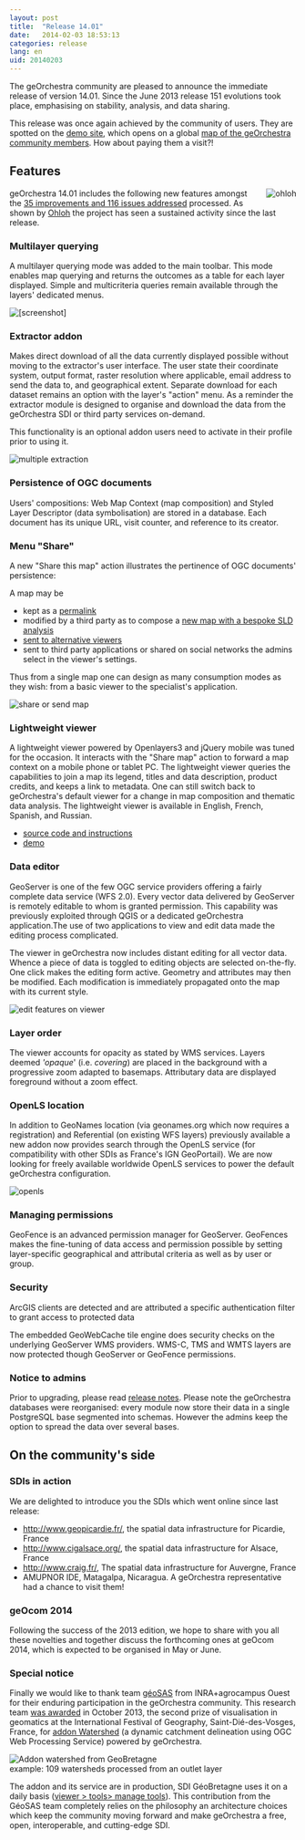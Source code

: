```yaml
---
layout: post
title:  "Release 14.01"
date:   2014-02-03 18:53:13
categories: release
lang: en
uid: 20140203
---
```


<p>The geOrchestra community are pleased to announce the immediate release of
version 14.01. Since the June 2013 release 151 evolutions took place,
emphasising on stability, analysis, and data sharing.</p>

<!--more-->

<p>This release was once again achieved by the community of users. They are
spotted on the <a href="http://sdi.georchestra.org/" hreflang="en">demo
site</a>, which opens on a global <a href="http://sdi.georchestra.org/mapfishapp/?lang=en" hreflang="en">map of the
geOrchestra community members</a>. How about paying them a visit?!</p>
<h2>Features</h2>
<p><a href="http://www.ohloh.net/p/georchestra" hreflang="en"><img src="/public/screenshots/14.01/ohloh.png" alt="ohloh" style="float:right; margin: 0 0 1em 1em;" title="ohloh, Feb. 2014" /></a> geOrchestra
14.01 includes the following new features amongst the <a href="https://github.com/georchestra/georchestra/issues?milestone=3&amp;state=closed" hreflang="en">35 improvements and 116 issues addressed</a> processed. As shown
by <a href="http://www.ohloh.net/p/georchestra" hreflang="en">Ohloh</a> the
project has seen a sustained activity since the last release.</p>
<h3>Multilayer querying</h3>
<p>A multilayer querying mode was added to the main toolbar. This mode enables
map querying and returns the outcomes as a table for each layer displayed.
Simple and multicriteria queries remain available through the layers' dedicated
menus.</p>
<p><img src="/public/screenshots/14.01/multiquery.png" alt="[screenshot]" style="display:block; margin:0 auto;" title="multiple getFeatureInfo, fév. 2014" /></p>
<h3>Extractor addon</h3>
<p>Makes direct download of all the data currently displayed possible without
moving to the extractor's user interface. The user state their coordinate
system, output format, raster resolution where applicable, email address to
send the data to, and geographical extent. Separate download for each dataset
remains an option with the layer's &quot;action&quot; menu. As a reminder the extractor
module is designed to organise and download the data from the geOrchestra SDI
or third party services on-demand.</p>
<p>This functionality is an optional addon users need to activate in their
profile prior to using it.</p>
<p><img src="/public/screenshots/14.01/extractor.png" alt="multiple extraction" style="display:block; margin:0 auto;" title="multiple extraction, Feb. 2014" /></p>
<h3>Persistence of OGC documents</h3>
<p>Users' compositions: Web Map Context (map composition) and Styled Layer
Descriptor (data symbolisation) are stored in a database. Each document has its
unique URL, visit counter, and reference to its creator.</p>
<h3>Menu &quot;Share&quot;</h3>
<p>A new &quot;Share this map&quot; action illustrates the pertinence of OGC documents'
persistence:</p>
<p>A map may be</p>
<ul>
<li>kept as a <a href="http://sdi.georchestra.org/mapfishapp/map/0d05bc8b10db4c292639db9e6d713641?lang=en" hreflang="en">permalink</a></li>
<li>modified by a third party as to compose a <a href="http://sdi.georchestra.org/mapfishapp/map/0c3641dfaade3b5c366f78eac125fd7e?lang=en" hreflang="en">new map with a bespoke SLD analysis</a></li>
<li><a href="http://sdi.georchestra.org/sviewer/?wmc=468401c3b96667adfe2af8d261b82b01" hreflang="en">sent to alternative viewers</a></li>
<li>sent to third party applications or shared on social networks the admins
select in the viewer's settings.</li>
</ul>
<p>Thus from a single map one can design as many consumption modes as they
wish: from a basic viewer to the specialist's application.</p>
<p><img src="/public/screenshots/14.01/share.png" alt="share or send map" style="display:block; margin:0 auto;" title="share or send map, Feb. 2014" /></p>
<h3>Lightweight viewer</h3>
<p>A lightweight viewer powered by Openlayers3 and jQuery mobile was tuned for
the occasion. It interacts with the &quot;Share map&quot; action to forward a map context
on a mobile phone or tablet PC. The lightweight viewer queries the capabilities
to join a map its legend, titles and data description, product credits, and
keeps a link to metadata. One can still switch back to geOrchestra's default
viewer for a change in map composition and thematic data analysis. The
lightweight viewer is available in English, French, Spanish, and Russian.</p>
<ul>
<li><a href="https://github.com/georchestra/sviewer" hreflang="en">source code
and instructions</a></li>
<li><a href="http://sdi.georchestra.org/sviewer/?layers=geor:sdi" hreflang="en">demo</a></li>
</ul>
<h3>Data editor</h3>
<p>GeoServer is one of the few OGC service providers offering a fairly complete
data service (WFS 2.0). Every vector data delivered by GeoServer is remotely
editable to whom is granted permission. This capability was previously
exploited through QGIS or a dedicated geOrchestra application.The use of two
applications to view and edit data made the editing process complicated.</p>
<p>The viewer in geOrchestra now includes distant editing for all vector data.
Whence a piece of data is toggled to editing objects are selected on-the-fly.
One click makes the editing form active. Geometry and attributes may then be
modified. Each modification is immediately propagated onto the map with its
current style.</p>
<p><img src="/public/screenshots/14.01/editfeature.png" alt="edit features on viewer" style="display:block; margin:0 auto;" title="edit features on viewer, Feb. 2014" /></p>
<h3>Layer order</h3>
<p>The viewer accounts for opacity as stated by WMS services. Layers deemed
<em>'opaque</em>' (i.e. <em>covering</em>) are placed in the background with a
progressive zoom adapted to basemaps. Attributary data are displayed foreground
without a zoom effect.</p>
<h3>OpenLS location</h3>
<p>In addition to GeoNames location (via geonames.org which now requires a
registration) and Referential (on existing WFS layers) previously available a
new addon now provides search through the OpenLS service (for compatibility
with other SDIs as France's IGN GeoPortail). We are now looking for freely
available worldwide OpenLS services to power the default geOrchestra
configuration.</p>
<p><img src="/public/screenshots/14.01/openls.png" alt="openls" style="display:block; margin:0 auto;" title="openls, Feb. 2014" /></p>
<h3>Managing permissions</h3>
<p>GeoFence is an advanced permission manager for GeoServer. GeoFences makes
the fine-tuning of data access and permission possible by setting
layer-specific geographical and attributal criteria as well as by user or
group.</p>
<h3>Security</h3>
<p>ArcGIS clients are detected and are attributed a specific authentication
filter to grant access to protected data</p>
<p>The embedded GeoWebCache tile engine does security checks on the underlying
GeoServer WMS providers. WMS-C, TMS and WMTS layers are now protected though
GeoServer or GeoFence permissions.</p>
<h3>Notice to admins</h3>
<p>Prior to upgrading, please read <a href="https://github.com/georchestra/georchestra/blob/master/RELEASE_NOTES.md" hreflang="en">release notes</a>. Please note the geOrchestra databases were
reorganised: every module now store their data in a single PostgreSQL base
segmented into schemas. However the admins keep the option to spread the data
over several bases.</p>
<h2>On the community's side</h2>
<h3>SDIs in action</h3>
<p>We are delighted to introduce you the SDIs which went online since last
release:</p>
<ul>
<li><a href="http://www.geopicardie.fr/" hreflang="fr">http://www.geopicardie.fr/</a>, the spatial data infrastructure for
Picardie, France</li>
<li><a href="http://www.cigalsace.org/" hreflang="fr">http://www.cigalsace.org/</a>, the spatial data infrastructure for Alsace,
France</li>
<li><a href="http://www.craig.fr/" hreflang="fr">http://www.craig.fr/</a>, The
spatial data infrastructure for Auvergne, France</li>
<li>AMUPNOR IDE, Matagalpa, Nicaragua. A
geOrchestra representative had a chance to visit them!</li>
</ul>
<h3>geOcom 2014</h3>
<p>Following the success of the 2013 edition, we hope to share with you all
these novelties and together discuss the forthcoming ones at geOcom 2014, which
is expected to be organised in May or June.</p>
<h3>Special notice</h3>
<p>Finally we would like to thank team <a href="http://geowww.agrocampus-ouest.fr/web/" hreflang="en">géoSAS</a> from
INRA+agrocampus Ouest for their enduring participation in the geOrchestra
community. This research team <a href="http://geowww.agrocampus-ouest.fr/web/?p=1120" hreflang="en">was awarded</a>
in October 2013, the second prize of visualisation in geomatics at the
International Festival of Geography, Saint-Dié-des-Vosges, France, for <a href="http://geowww.agrocampus-ouest.fr/web/?p=1164" hreflang="en">addon
Watershed</a> (a dynamic catchment delineation using OGC Web Processing
Service) powered by geOrchestra.</p>
<p><img src="/public/screenshots/14.01/bv.png" alt="Addon watershed from GeoBretagne" style="display:block; margin:0 auto;" title="Addon watershed from GeoBretagne, Feb. 2014" /> example: 109 watersheds
processed from an outlet layer</p>
<p>The addon and its service are in production, SDI GéoBretagne uses it on a
daily basis (<a href="https://geobretagne.fr/mapfishapp/?lang=en" hreflang="en">viewer &gt; tools&gt; manage tools</a>). This contribution from the GéoSAS
team completely relies on the philosophy an architecture choices which keep the
community moving forward and make geOrchestra a free, open, interoperable, and
cutting-edge SDI.</p>